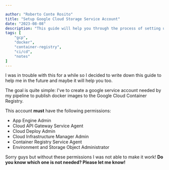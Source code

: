 ```yaml
---

author: "Roberto Conte Rosito"
title: "Setup Google Cloud Storage Service Account"
date: "2023-08-08"
description: "This guide will help you through the process of setting up a Google Cloud Storage Service Account ready to be used in your CI/CD to publish your docker images"
tags: [
	"gcp",
	"docker",
	"container-registry",
	"ci/cd",
	"notes"
]
---
```


I was in trouble with this for a while so I decided to write down this guide to help me in the future and maybe it will help you too.

The goal is quite simple: I've to create a google service account needed by my pipeline to publish docker images to the Google Cloud Container Registry.

This account **must** have the following permissions:

- App Engine Admin
- Cloud API Gateway Service Agent
- Cloud Deploy Admin
- Cloud Infrastructure Manager Admin
- Container Registry Service Agent
- Environment and Storage Object Administrator

Sorry guys but without these permissions I was not able to make it work!
**Do you know which one is not needed? Please let me know!**
